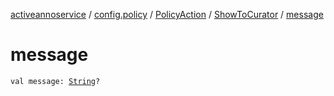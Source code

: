 [activeannoservice](../../../index.md) / [config.policy](../../index.md) / [PolicyAction](../index.md) / [ShowToCurator](index.md) / [message](./message.md)

# message

`val message: `[`String`](https://kotlinlang.org/api/latest/jvm/stdlib/kotlin/-string/index.html)`?`